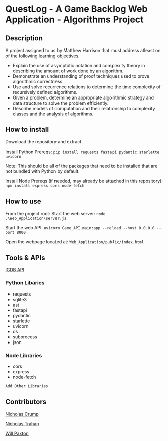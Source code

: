 # QuestLog - A Game Backlog Web Application - Algorithms Project

## Description
A project assigned to us by Matthew Harrison that must address atleast on of the following learning objectives.

* Explain the use of asymptotic notation and complexity theory in describing the amount of work done by an algorithm.
* Demonstrate an understanding of proof techniques used to prove algorithmic correctness.
* Use and solve recurrence relations to determine the time complexity of recursively defined algorithms.
* Given a problem, determine an appropriate algorithmic strategy and data structure to solve the problem efficiently.
* Describe models of computation and their relationship to complexity classes and the analysis of algorithms.

## How to install
Download the repository and extract.

Install Python Prereqs: `pip install requests fastapi pydantic starlette uvicorn`

Note: This should be all of the packages that need to be installed that are not bundled with Python by default.

Install Node Prereqs (if needed, may already be attached in this repository): `npm install express cors node-fetch`

## How to use
From the project root:
Start the web server:
`node .\Web_Application\server.js`

Start the web API:
`uvicorn Game_API.main:app --reload --host 0.0.0.0 --port 8000`

Open the webpage located at: `Web_Application/public/index.html`


## Tools & APIs
[IGDB API](https://api-docs.igdb.com/#getting-started)
### Python Libaries
- requests
- sqlite3
- ast
- fastapi
- pydantic
- starlette
- uvicorn
- os
- subprocess
- json
### Node Libraries
- cors
- express
- node-fetch
    

`Add Other Libraries`

## Contributors
[Nicholas Crump](https://github.com/Kataruse)

[Nicholas Trahan](https://github.com/NicholasTrahan)

[Will Paxton](https://github.com/willpaxton)
